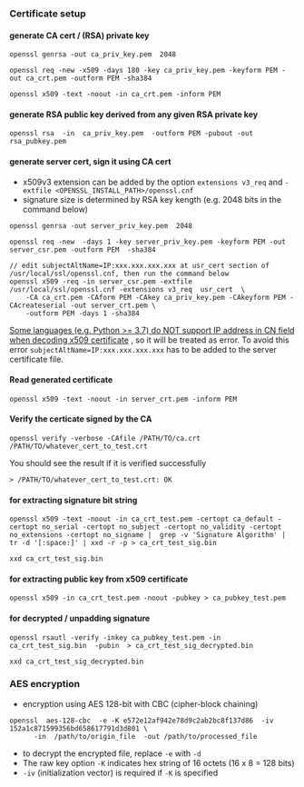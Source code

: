 ### Certificate setup

#### generate CA cert / (RSA) private key
```
openssl genrsa -out ca_priv_key.pem  2048

openssl req -new -x509 -days 180 -key ca_priv_key.pem -keyform PEM -out ca_crt.pem -outform PEM -sha384

openssl x509 -text -noout -in ca_crt.pem -inform PEM
```

#### generate RSA public key derived from any given RSA private key
```
openssl rsa  -in  ca_priv_key.pem  -outform PEM -pubout -out rsa_pubkey.pem
```

#### generate server cert, sign it using CA cert 

* x509v3 extension can be added by the option `extensions v3_req` and `-extfile <OPENSSL_INSTALL_PATH>/openssl.cnf`
* signature size is determined by RSA key kength (e.g. 2048 bits in the command below)
```
openssl genrsa -out server_priv_key.pem  2048

openssl req -new  -days 1 -key server_priv_key.pem -keyform PEM -out server_csr.pem -outform PEM  -sha384

// edit subjectAltName=IP:xxx.xxx.xxx.xxx at usr_cert section of /usr/local/ssl/openssl.cnf, then run the command below
openssl x509 -req -in server_csr.pem -extfile /usr/local/ssl/openssl.cnf -extensions v3_req  usr_cert  \
    -CA ca_crt.pem -CAform PEM -CAkey ca_priv_key.pem -CAkeyform PEM -CAcreateserial -out server_crt.pem \
    -outform PEM -days 1 -sha384
```
[Some languages (e.g. Python >= 3.7) do NOT support IP address in CN field when decoding x509 certificate](https://stackoverflow.com/questions/52855924/problems-using-paho-mqtt-client-with-python-3-7) , so it will be treated as error. To avoid this error `subjectAltName=IP:xxx.xxx.xxx.xxx` has to be added to the server certificate file.




#### Read generated certificate
```
openssl x509 -text -noout -in server_crt.pem -inform PEM
```

#### Verify the certicate signed by the CA
```
openssl verify -verbose -CAfile /PATH/TO/ca.crt  /PATH/TO/whatever_cert_to_test.crt 
```
You should see the result if it is verified successfully
```
> /PATH/TO/whatever_cert_to_test.crt: OK
```


#### for extracting signature bit string 
```
openssl x509 -text -noout -in ca_crt_test.pem -certopt ca_default -certopt no_serial -certopt no_subject -certopt no_validity -certopt no_extensions -certopt no_signame |  grep -v 'Signature Algorithm' | tr -d '[:space:]' | xxd -r -p > ca_crt_test_sig.bin

xxd ca_crt_test_sig.bin
```

#### for extracting public key from x509 certificate
```
openssl x509 -in ca_crt_test.pem -noout -pubkey > ca_pubkey_test.pem
```

#### for decrypted / unpadding signature
```
openssl rsautl -verify -inkey ca_pubkey_test.pem -in ca_crt_test_sig.bin  -pubin  > ca_crt_test_sig_decrypted.bin

xxd ca_crt_test_sig_decrypted.bin
```

### AES encryption
* encryption using AES 128-bit with CBC (cipher-block chaining)
```
openssl  aes-128-cbc  -e -K e572e12af942e78d9c2ab2bc8f137d86  -iv 152a1c871599356bd658617791d3d801 \
      -in  /path/to/origin_file  -out /path/to/processed_file
```
* to decrypt the encrypted file, replace `-e` with `-d`
* The raw key option `-K` indicates hex string of 16 octets (16 x 8 = 128 bits)
* `-iv` (initialization vector) is required if `-K` is specified


